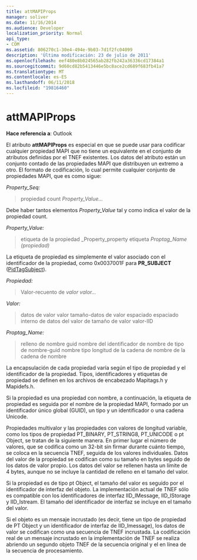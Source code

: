 ```yaml
---
title: attMAPIProps
manager: soliver
ms.date: 11/16/2014
ms.audience: Developer
localization_priority: Normal
api_type:
- COM
ms.assetid: 806270c1-30e4-494e-9b03-7d1f2fc04099
description: 'Última modificación: 23 de julio de 2011'
ms.openlocfilehash: eef480e8b024565ab282fb242a36336cd17384a1
ms.sourcegitcommit: 9d60cd82b5413446e5bc8ace2cd689f683fb41a7
ms.translationtype: MT
ms.contentlocale: es-ES
ms.lasthandoff: 06/11/2018
ms.locfileid: "19816460"
---
```

# <a name="attmapiprops"></a>attMAPIProps

  
  
**Hace referencia a**: Outlook 
  
El atributo **attMAPIProps** es especial en que se puede usar para codificar cualquier propiedad MAPI que no tiene un equivalente en el conjunto de atributos definidas por el TNEF existentes. Los datos del atributo están un conjunto contado de las propiedades MAPI que distribuyen un extremo a otro. El formato de codificación, lo cual permite cualquier conjunto de propiedades MAPI, que es como sigue:  
  
 _Property_Seq:_
  
> propiedad count _Property_Value..._
    
Debe haber tantos elementos _Property_Value_ tal y como indica el valor de la propiedad count. 
  
 _Property_Value:_
  
> etiqueta de la propiedad _Property_property etiqueta _Proptag_Name (propiedad)_
    
La etiqueta de propiedad es simplemente el valor asociado con el identificador de la propiedad, como 0x0037001F para **PR_SUBJECT** ([PidTagSubject](pidtagsubject-canonical-property.md)).
  
 _Propiedad:_
  
>  Valor-recuento de _valor_ _valor..._
    
 _Valor:_
  
> datos de valor valor tamaño-datos de valor espaciado espaciado interno de datos del valor de tamaño de valor valor-IID
    
 _Proptag_Name:_
  
> relleno de nombre guid nombre del identificador de nombre de tipo de nombre-guid nombre tipo longitud de la cadena de nombre de la cadena de nombre
    
La encapsulación de cada propiedad varía según el tipo de propiedad y el identificador de la propiedad. Tipos, identificadores y etiquetas de propiedad se definen en los archivos de encabezado Mapitags.h y Mapidefs.h.
  
Si la propiedad es una propiedad con nombre, a continuación, la etiqueta de propiedad es seguida por el nombre de la propiedad MAPI, formado por un identificador único global (GUID), un tipo y un identificador o una cadena Unicode.
  
Propiedades multivalor y las propiedades con valores de longitud variable, como los tipos de propiedad PT_BINARY, PT_STRING8, PT_UNICODE o pt Object, se tratan de la siguiente manera. En primer lugar el número de valores, que se codifica como un 32-bit sin firmar durante cuánto tiempo, se coloca en la secuencia TNEF, seguida de los valores individuales. Datos del valor de la propiedad se codifican como su tamaño en bytes seguido de los datos de valor propio. Los datos del valor se rellenen hasta un límite de 4 bytes, aunque no se incluye la cantidad de relleno en el tamaño del valor.
  
Si la propiedad es de tipo pt Object, el tamaño del valor es seguido por el identificador de interfaz del objeto. La implementación actual de TNEF sólo es compatible con los identificadores de interfaz IID_IMessage, IID_IStorage y IID_Istream. El tamaño del identificador de interfaz se incluye en el tamaño del valor.
  
Si el objeto es un mensaje incrustado (es decir, tiene un tipo de propiedad de PT Object y un identificador de interfaz de IID_Imessage), los datos de valor se codifican como una secuencia de TNEF incrustada. La codificación real de un mensaje incrustado en la implementación de TNEF se realiza abriendo un segundo objeto TNEF de la secuencia original y el en línea de la secuencia de procesamiento.
  

